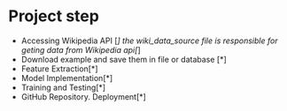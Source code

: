 # Project step
* Accessing Wikipedia API [*]
    the wiki_data_source file is responsible for geting data from Wikipedia api[*]
* Download example and save them in file or database [*]
* Feature Extraction[*]
* Model Implementation[*]
* Training and Testing[*]
* GitHub Repository. Deployment[*]